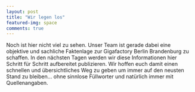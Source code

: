 ```yaml
---
layout: post
title: "Wir legen los"
featured-img: space
comments: true
---
```


Noch ist hier nicht viel zu sehen. Unser Team ist gerade dabei eine objektive und sachliche Faktenlage zur Gigafactory Berlin Brandenburg zu schaffen. In den nächsten Tagen werden wir diese Informationen hier Schritt für Schritt aufbereitet publizieren. Wir hoffen euch damit einen schnellen und übersichtliches Weg zu geben um immer auf den neusten Stand zu bleiben... ohne sinnlose Füllworter und natürlich immer mit Quellenangaben. 
